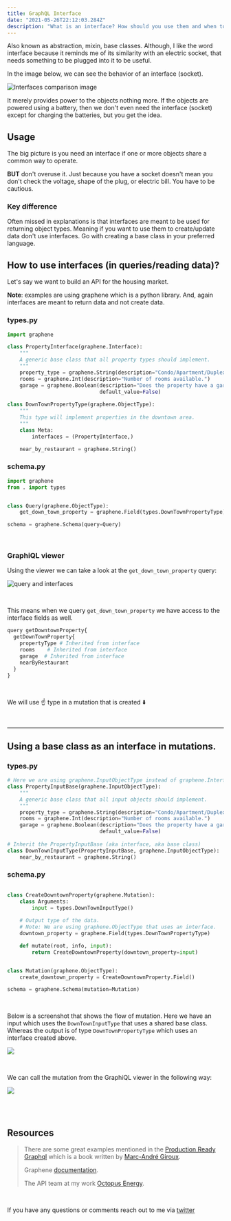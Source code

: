 ```yaml
---
title: GraphQL Interface
date: "2021-05-26T22:12:03.284Z"
description: "What is an interface? How should you use them and when to avoid them. Examples include query and mutation."
---
```


Also known as abstraction, mixin, base classes. Although, I like the word interface because it reminds
me of its similarity with an electric socket, that needs something to be plugged into it to be useful.

In the image below, we can see the behavior of an interface (socket). 

![Interfaces comparison image](interfaces.png)

It merely provides power to the objects nothing more. If the objects are powered using a battery, then we don't even
need the interface (socket) except for charging the batteries, but you get the idea.

## Usage

The big picture is you need an interface if one or more objects share a common way to operate. 

__BUT__ don't overuse it. Just because you have a socket doesn't mean you don't check the voltage, shape of the plug, or electric bill. You
have to be cautious. 

### Key difference

Often missed in explanations is that interfaces are meant to be used for returning object types. Meaning if you want to use
them to create/update data don't use interfaces. Go with creating a base class in your preferred language.

## How to use interfaces (in queries/reading data)?

Let's say we want to build an API for the housing market.

__Note__: examples are using graphene which is a python library. And, again interfaces are meant to return data and not create data.

### types.py
```python
import graphene

class PropertyInterface(graphene.Interface):
    """
    A generic base class that all property types should implement.
    """
    property_type = graphene.String(description="Condo/Apartment/Duplex.")
    rooms = graphene.Int(description="Number of rooms available.")
    garage = graphene.Boolean(description="Does the property have a garage?",
                              default_value=False)
    
class DownTownPropertyType(graphene.ObjectType):
    """
    This type will implement properties in the downtown area. 
    """
    class Meta:
        interfaces = (PropertyInterface,)

    near_by_restaurant = graphene.String()
```

### schema.py
```python
import graphene
from . import types


class Query(graphene.ObjectType):
    get_down_town_property = graphene.Field(types.DownTownPropertyType)

schema = graphene.Schema(query=Query)
```

<br/>

### GraphiQL viewer

Using the viewer we can take a look at the `get_down_town_property` query:

![query and interfaces](query_and_interfaces.png) 

<br/>

This means when we query `get_down_town_property` we have access to the interface fields as well.

```python
query getDowntownProperty{
  getDownTownProperty{
    propertyType # Inherited from interface
    rooms    # Inherited from interface
    garage  # Inherited from interface
    nearByRestaurant
  }
}
```
<br/>

We will use ☝️ type in a mutation that is created ⬇️

<br/>

---

## Using a base class as an interface in mutations.

### types.py
```python
# Here we are using graphene.InputObjectType instead of graphene.Interface.
class PropertyInputBase(graphene.InputObjectType):
    """                            
    A generic base class that all input objects should implement.
    """
    property_type = graphene.String(description="Condo/Apartment/Duplex.")
    rooms = graphene.Int(description="Number of rooms available.")
    garage = graphene.Boolean(description="Does the property have a garage?",
                              default_value=False)
                        
# Inherit the PropertyInputBase (aka interface, aka base class)
class DownTownInputType(PropertyInputBase, graphene.InputObjectType):
    near_by_restaurant = graphene.String()
```

### schema.py
```python

class CreateDowntownProperty(graphene.Mutation):
    class Arguments:
        input = types.DownTownInputType()
    
    # Output type of the data. 
    # Note: We are using graphene.ObjectType that uses an interface.
    downtown_property = graphene.Field(types.DownTownPropertyType)

    def mutate(root, info, input):
        return CreateDowntownProperty(downtown_property=input)


class Mutation(graphene.ObjectType):
    create_downtown_property = CreateDowntownProperty.Field()

schema = graphene.Schema(mutation=Mutation)
```
<br/>

Below is a screenshot that shows the flow of mutation. Here we have an input which uses the `DownTownInputType` that uses
a shared base class. Whereas the output is of type `DownTownPropertyType` which uses an interface created above.

![](flow_of_mutation.png)

<br/>

We can call the mutation from the GraphiQL viewer in the following way:

![](mutation_using_interface_output_type.png)

<br/>
<br/>

## Resources
> There are some great examples mentioned in the [Production Ready Graphql](https://book.productionreadygraphql.com/) which is a 
book written by [Marc-André Giroux](https://twitter.com/__xuorig__).
> 
>Graphene [documentation](https://docs.graphene-python.org/projects/django/en/latest/).
> 
> The API team at my work [Octopus Energy](https://octopus.energy/).

<br/>

If you have any questions or comments reach out to me via [twitter](https://twitter.com/tahaaakhan)
